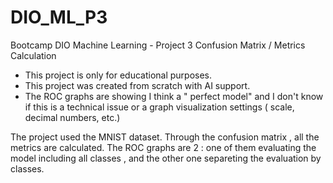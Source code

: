# DIO_ML_P3
Bootcamp DIO Machine Learning - Project 3 Confusion Matrix / Metrics Calculation

* This project is only for educational purposes.
* This project was created from scratch with AI support.
* The ROC graphs are showing I think a " perfect model" and I don't know if this is a technical issue or a graph visualization settings ( scale, decimal numbers, etc.)
  
The project used the MNIST dataset.
Through the confusion matrix , all the metrics are calculated.
The ROC graphs are 2 : one of them evaluating the model including all classes  , and the other one separeting the evaluation by classes.
